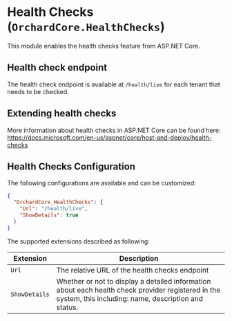 # Health Checks (`OrchardCore.HealthChecks`)

This module enables the health checks feature from ASP.NET Core.

## Health check endpoint

The health check endpoint is available at `/health/live` for each  tenant that needs to be checked.

## Extending health checks

More information about health checks in ASP.NET Core can be found here: <https://docs.microsoft.com/en-us/aspnet/core/host-and-deploy/health-checks>

## Health Checks Configuration

The following configurations are available and can be customized:

```json
{
  "OrchardCore_HealthChecks": {
    "Url": "/health/live",
    "ShowDetails": true
  }
}
```

The supported extensions described as following:

| Extension     | Description                                                                                                                                               |
|---------------|-----------------------------------------------------------------------------------------------------------------------------------------------------------|
| `Url`         | The relative URL of the health checks endpoint                                                                                                            |
| `ShowDetails` | Whether or not to display a detailed information about each health check provider registered in the system, this including: name, description and status. |

